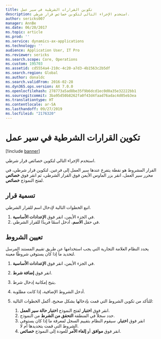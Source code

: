 ```yaml
---
title: تكوين القرارات الشرطية في سير عمل‬
description: استخدم الإجراء التالي لتكوين خصائص قرار شرطي.
author: sericks007
manager: AnnBe
ms.date: 06/20/2017
ms.topic: article
ms.prod: ''
ms.service: dynamics-ax-applications
ms.technology: ''
audience: Application User, IT Pro
ms.reviewer: sericks
ms.search.scope: Core, Operations
ms.custom: 195703
ms.assetid: cd5554a4-210c-4c20-a7d3-4b1563c2b5df
ms.search.region: Global
ms.author: donaldc
ms.search.validFrom: 2016-02-28
ms.dyn365.ops.version: AX 7.0.0
ms.openlocfilehash: 278773a5ad8be35f9b6dcd1ec0d0a35e32222bb1
ms.sourcegitcommit: 3ba95d50b8262fa0f43d4faad76adac4d05eb3ea
ms.translationtype: HT
ms.contentlocale: ar-SA
ms.lasthandoff: 09/27/2019
ms.locfileid: "2176320"
---
```

# <a name="configure-conditional-decisions-in-a-workflow"></a>تكوين القرارات الشرطية في سير عمل‬

[!include [banner](../includes/banner.md)]

استخدم الإجراء التالي لتكوين خصائص قرار شرطي.

القرار المشروط هو نقطة يتفرع عندها سير العمل إلى فرعين. لتكوين قرار شرطي، في محرر سير العمل، انقر بزر الماوس الأيمن فوق القرار الشرطي، ثم انقر فوق **خصائص** لفتح النموذج **خصائص**.

## <a name="name-a-decision"></a>تسمية قرار

اتبع الخطوات التالية لإدخال اسم للقرار الشرطي.

1. في الجزء الأيمن، انقر فوق **الإعدادات الأساسية‬**.
2. في حقل **الاسم**، أدخل اسمًا فريدًا للقرار الشرطي.

## <a name="set-conditions"></a> تعيين الشروط

يحدد النظام العلامة التجارية التي يجب استخدامها عن طريق تقييم المستند المرسل لتحديد ما إذا كان يستوفي شروطًا معينة.

1. في الجزء الأيمن، انقر فوق **الإعدادات الأساسية‬**.
2. انقر فوق **إضافة شرط**.
3. يتيح إمكانية إدخال شرط.
4. أدخل الشروط الإضافية، إذا كانت مطلوبة.
5. للتأكد من تكوين الشروط التي قمت بإدخالها بشكل صحيح، أكمل الخطوات التالية:

    1. انقر فوق **اختبار** لفتح النموذج **اختبار حالة سير العمل**.
    2. حدد سجلاً في المنطقة **‏‏التحقق من الشرط** من النموذج.
    3. انقر فوق **اختبار**. سيقوم النظام بتقييم السجل لمعرفة ما إذا كان يستوفي الشروط التي قمت بتحديدها أم لا.
    4. انقر فوق **موافق** أو **إلغاء الأمر** للعودة إلى النموذج **خصائص**.
